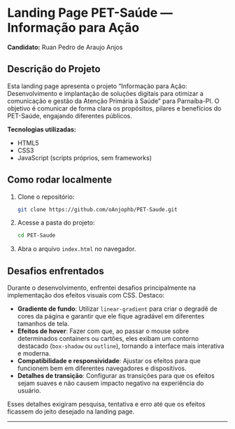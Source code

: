 # Landing Page PET-Saúde — Informação para Ação

**Candidato:** Ruan Pedro de Araujo Anjos

## Descrição do Projeto

Esta landing page apresenta o projeto “Informação para Ação: Desenvolvimento e implantação de soluções digitais para otimizar a comunicação e gestão da Atenção Primária à Saúde” para Parnaíba-PI. O objetivo é comunicar de forma clara os propósitos, pilares e benefícios do PET-Saúde, engajando diferentes públicos.

**Tecnologias utilizadas:**  
- HTML5  
- CSS3  
- JavaScript (scripts próprios, sem frameworks)

## Como rodar localmente

1. Clone o repositório:
   ```sh
   git clone https://github.com/oAnjophb/PET-Saude.git
   ```
2. Acesse a pasta do projeto:
   ```sh
   cd PET-Saude
   ```
3. Abra o arquivo `index.html` no navegador.

## Desafios enfrentados

Durante o desenvolvimento, enfrentei desafios principalmente na implementação dos efeitos visuais com CSS. Destaco:

- **Gradiente de fundo**: Utilizar `linear-gradient` para criar o degradê de cores da página e garantir que ele fique agradável em diferentes tamanhos de tela.
- **Efeitos de hover**: Fazer com que, ao passar o mouse sobre determinados containers ou cartões, eles exibam um contorno destacado (`box-shadow` ou `outline`), tornando a interface mais interativa e moderna.
- **Compatibilidade e responsividade**: Ajustar os efeitos para que funcionem bem em diferentes navegadores e dispositivos.
- **Detalhes de transição**: Configurar as transições para que os efeitos sejam suaves e não causem impacto negativo na experiência do usuário.

Esses detalhes exigiram pesquisa, tentativa e erro até que os efeitos ficassem do jeito desejado na landing page.

---